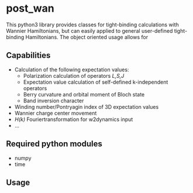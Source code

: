 # post_wan
This python3 library provides classes for tight-binding calculations with Wannier Hamiltonians, but can easily applied to general user-defined tight-binding Hamiltonians. The object oriented usage allows for 

## Capabilities
* Calculation of the following expectation values:
    + Polarization calculation of operators _L,S,J_
    + Expectation value calculation of self-defined k-independent operators 
    + Berry curvature and orbital moment of Bloch state
    + Band inversion character
* Winding number/Pontryagin index of 3D expectation values
* Wannier charge center movement
* _H(k)_ Fouriertransformation for w2dynamics input
* ...


## Required python modules
* numpy
* time

## Usage
